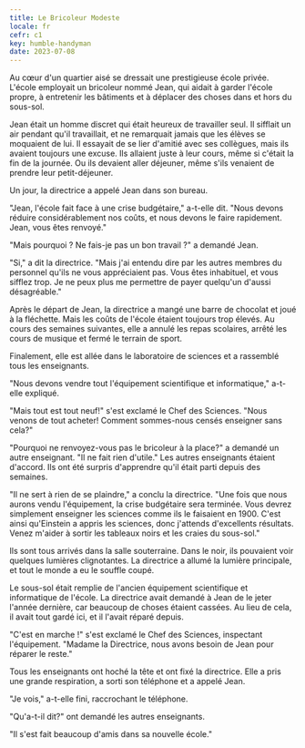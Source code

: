 ```yaml
---
title: Le Bricoleur Modeste
locale: fr
cefr: c1
key: humble-handyman
date: 2023-07-08
---
```


Au cœur d'un quartier aisé se dressait une prestigieuse école privée. L'école employait un bricoleur nommé Jean, qui aidait à garder l'école propre, à entretenir les bâtiments et à déplacer des choses dans et hors du sous-sol.

Jean était un homme discret qui était heureux de travailler seul. Il sifflait un air pendant qu'il travaillait, et ne remarquait jamais que les élèves se moquaient de lui. Il essayait de se lier d'amitié avec ses collègues, mais ils avaient toujours une excuse. Ils allaient juste à leur cours, même si c'était la fin de la journée. Ou ils devaient aller déjeuner, même s'ils venaient de prendre leur petit-déjeuner.

Un jour, la directrice a appelé Jean dans son bureau.

"Jean, l'école fait face à une crise budgétaire," a-t-elle dit. "Nous devons réduire considérablement nos coûts, et nous devons le faire rapidement. Jean, vous êtes renvoyé."

"Mais pourquoi ? Ne fais-je pas un bon travail ?" a demandé Jean.

"Si," a dit la directrice. "Mais j'ai entendu dire par les autres membres du personnel qu'ils ne vous appréciaient pas. Vous êtes inhabituel, et vous sifflez trop. Je ne peux plus me permettre de payer quelqu'un d'aussi désagréable."

Après le départ de Jean, la directrice a mangé une barre de chocolat et joué à la fléchette. Mais les coûts de l'école étaient toujours trop élevés. Au cours des semaines suivantes, elle a annulé les repas scolaires, arrêté les cours de musique et fermé le terrain de sport.

Finalement, elle est allée dans le laboratoire de sciences et a rassemblé tous les enseignants.

"Nous devons vendre tout l'équipement scientifique et informatique," a-t-elle expliqué.

"Mais tout est tout neuf!" s'est exclamé le Chef des Sciences. "Nous venons de tout acheter! Comment sommes-nous censés enseigner sans cela?"

"Pourquoi ne renvoyez-vous pas le bricoleur à la place?" a demandé un autre enseignant. "Il ne fait rien d'utile." Les autres enseignants étaient d'accord. Ils ont été surpris d'apprendre qu'il était parti depuis des semaines.

"Il ne sert à rien de se plaindre," a conclu la directrice. "Une fois que nous aurons vendu l'équipement, la crise budgétaire sera terminée. Vous devrez simplement enseigner les sciences comme ils le faisaient en 1900. C'est ainsi qu'Einstein a appris les sciences, donc j'attends d'excellents résultats. Venez m'aider à sortir les tableaux noirs et les craies du sous-sol."

Ils sont tous arrivés dans la salle souterraine. Dans le noir, ils pouvaient voir quelques lumières clignotantes. La directrice a allumé la lumière principale, et tout le monde a eu le souffle coupé.

Le sous-sol était remplie de l'ancien équipement scientifique et informatique de l'école. La directrice avait demandé à Jean de le jeter l'année dernière, car beaucoup de choses étaient cassées. Au lieu de cela, il avait tout gardé ici, et il l'avait réparé depuis.

"C'est en marche !" s'est exclamé le Chef des Sciences, inspectant l'équipement. "Madame la Directrice, nous avons besoin de Jean pour réparer le reste."

Tous les enseignants ont hoché la tête et ont fixé la directrice. Elle a pris une grande respiration, a sorti son téléphone et a appelé Jean.

"Je vois," a-t-elle fini, raccrochant le téléphone.

"Qu'a-t-il dit?" ont demandé les autres enseignants.

"Il s'est fait beaucoup d'amis dans sa nouvelle école."